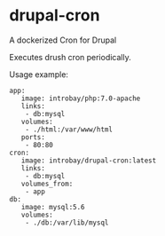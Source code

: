 # drupal-cron
A dockerized Cron for Drupal

Executes drush cron periodically.

Usage example:

```
app:
   image: introbay/php:7.0-apache
   links:
    - db:mysql
   volumes:
    - ./html:/var/www/html
   ports: 
    - 80:80
cron:
   image: introbay/drupal-cron:latest
   links:
    - db:mysql
   volumes_from:
    - app
db:
   image: mysql:5.6
   volumes:
    - ./db:/var/lib/mysql
```
